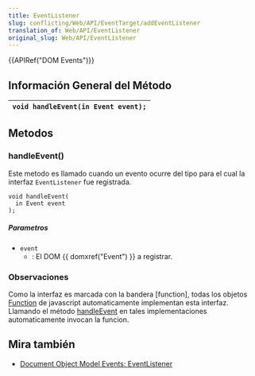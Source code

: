```yaml
---
title: EventListener
slug: conflicting/Web/API/EventTarget/addEventListener
translation_of: Web/API/EventListener
original_slug: Web/API/EventListener
---
```

{{APIRef("DOM Events")}}

## Información General del Método

| `void handleEvent(in Event event);` |
| ----------------------------------- |

## Metodos

### handleEvent()

Este metodo es llamado cuando un evento ocurre del tipo para el cual la interfaz `EventListener` fue registrada.

```
void handleEvent(
  in Event event
);
```

##### Parametros

- `event`
  - : El DOM {{ domxref("Event") }} a registrar.

### Observaciones

Como la interfaz es marcada con la bandera [function], todas los objetos [Function](/en/JavaScript/Reference/Global_Objects/Function) de javascript automaticamente implementan esta interfaz. Llamando el método [handleEvent](#handleevent) en tales implementaciones automaticamente invocan la funcion.

## Mira también

- [Document Object Model Events: EventListener](https://www.w3.org/TR/DOM-Level-2-Events/events.html#Events-EventListener)
